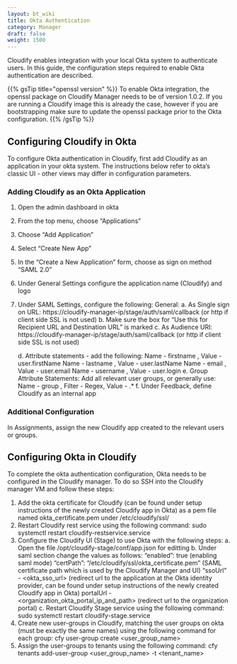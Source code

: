 ```yaml
---
layout: bt_wiki
title: Okta Authentication
category: Manager
draft: false
weight: 1500
---
```


Cloudify enables integration with your local Okta system to authenticate users. In this guide, the configuration steps required to enable Okta authentication are described.

{{% gsTip title="openssl version" %}}
To enable Okta integration, the openssl package on Cloudify Manager needs to be of version 1.0.2. If you are running a Cloudify image this is already the case, however if you are bootstrapping make sure to update the openssl package prior to the Okta configuration.
{{% /gsTip %}}

## Configuring Cloudify in Okta 
To configure Okta authentication in Cloudify, first add Cloudify as an application in your okta system. The instructions below refer to okta’s classic UI - other views may differ in configuration parameters.

### Adding Cloudify as an Okta Application
1. Open the admin dashboard in okta
2. From the top menu, choose “Applications”
3. Choose “Add Application”
4. Select “Create New App”
5. In the “Create a New Application” form, choose as sign on method “SAML 2.0”
6. Under General Settings configure the application name (Cloudify) and logo
7. Under SAML Settings, configure the following:
    General:
    a. As Single sign on URL: https://cloudify-manager-ip/stage/auth/saml/callback (or http if client side SSL is not used)
    b. Make sure the box for “Use this for Recipient URL and Destination URL” is marked
    c. As Audience URI: https://cloudify-manager-ip/stage/auth/saml/callback (or http if client side SSL is not used)

    d. Attribute statements - add the following:
    Name - firstname , Value - user.firstName
    Name - lastname , Value - user.lastName
    Name - email , Value - user.email
    Name - username , Value - user.login
    e. Group Attribute Statements:
    Add all relevant user groups, or generally use: 
    Name - group , Filter - Regex, Value - .*
    f. Under Feedback, define Cloudify as an internal app

### Additional Configuration
In Assignments, assign the new Cloudify app created to the relevant users or groups.

## Configuring Okta in Cloudify
To complete the okta authentication configuration, Okta needs to be configured in the Cloudify manager. 
To do so SSH into the Cloudify manager VM and follow these steps:
1. Add the okta certificate for Cloudify (can be found under setup instructions of the newly created Cloudify app in Okta) as a pem file named okta_certificate.pem under /etc/cloudify/ssl/ 
2. Restart Cloudify rest service using the following command:
	sudo systemctl restart cloudify-restservice.service
3. Configure the Cloudify UI (Stage) to use Okta with the following steps:
    a. Open the file /opt/cloudify-stage/conf/app.json for editting
    b. Under saml section change the values as follows:
    “enabled”: true (enabling saml mode)
    “certPath”: “/etc/cloudify/ssl/okta_certificate.pem” (SAML certificate path which is used by the Cloudify Manager and UI)
    “ssoUrl” - <okta_sso_url> (redirect url to the application at the Okta identity provider, can be found under setup instructions of the newly created Cloudify app in Okta)
    portalUrl - <organization_okta_portal_ip_and_path> (redirect url to the organization portal)
    c. Restart Cloudify Stage service using the following command:
		sudo systemctl restart cloudify-stage.service
4. Create new user-groups in Cloudify, matching the user groups on okta (must be exactly the same names) using the following command for each group:
cfy user-group create <user_group_name>
5. Assign the user-groups to tenants using the following command:
cfy tenants add-user-group <user_group_name> -t <tenant_name>
